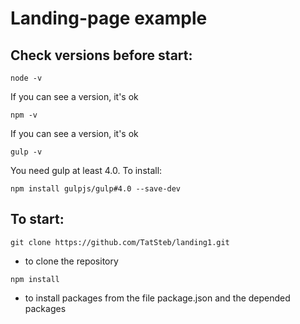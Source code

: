 # Landing-page example

## Check versions before start:

`node -v`

If you can see a version, it's ok

`npm -v`

If you can see a version, it's ok

`gulp -v`

You need gulp at least 4.0. To install:

`npm install gulpjs/gulp#4.0 --save-dev`

## To start:

`git clone https://github.com/TatSteb/landing1.git`

- to clone the repository

`npm install`

- to install packages from the file package.json and the depended packages